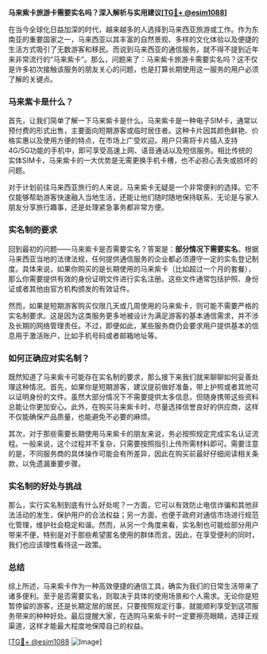 **马来紫卡旅游卡需要实名吗？深入解析与实用建议[[TG💪+ @esim1088](https://t.me/s/esim1088)]**

在当今全球化日益加深的时代，越来越多的人选择到马来西亚旅游或工作。作为东南亚的重要国家之一，马来西亚以其丰富的自然景观、多样的文化体验以及便捷的生活方式吸引了无数游客和移民。而说到马来西亚的通信服务，就不得不提到近年来非常流行的“马来紫卡”。那么，问题来了：马来紫卡旅游卡需要实名吗？这不仅是许多初次接触该服务的朋友关心的问题，也是打算长期使用这一服务的用户必须了解的关键点。

### 马来紫卡是什么？

首先，让我们简单了解一下马来紫卡是什么。马来紫卡是一种电子SIM卡，通常以预付费的形式出售，主要面向短期游客或临时居住者。这种卡片因其颜色鲜艳、价格实惠以及使用方便的特点，在市场上广受欢迎。用户只需将卡片插入支持4G/5G功能的手机中，即可享受高速上网、语音通话以及短信服务。相比传统的实体SIM卡，马来紫卡的一大优势是无需更换手机卡槽，也不必担心丢失或损坏的问题。

对于计划前往马来西亚旅行的人来说，马来紫卡无疑是一个非常便利的选择。它不仅能够帮助游客快速融入当地生活，还能让他们随时随地保持联系，无论是与家人朋友分享旅行趣事，还是处理紧急事务都非常方便。

### 实名制的要求

回到最初的问题——马来紫卡是否需要实名？答案是：**部分情况下需要实名**。根据马来西亚当地的法律法规，任何提供通信服务的企业都必须遵守一定的实名登记制度。具体来说，如果你购买的是长期使用的马来紫卡（比如超过一个月的套餐），那么你需要提供有效的身份证明文件进行实名注册。这些文件通常包括护照、身份证或者其他由官方机构颁发的有效证件。

然而，如果是短期游客购买仅限几天或几周使用的马来紫卡，则可能不需要严格的实名制要求。这是因为这类服务更多地被设计为满足游客的基本通信需求，并不涉及长期的网络管理责任。不过，即便如此，某些服务商仍会要求用户提供基本的信息用于激活账户，比如手机号码或者邮箱地址等。

### 如何正确应对实名制？

既然知道了马来紫卡可能存在实名制的要求，那么接下来我们就来聊聊如何妥善处理这种情况。首先，如果你是短期游客，建议提前做好准备，带上护照或者其他可以证明身份的文件。虽然大部分情况下不需要提供太多信息，但随身携带这些资料总能让你更加安心。此外，在购买马来紫卡时，尽量选择信誉良好的供应商，这样不仅能确保产品质量，也能避免不必要的麻烦。

其次，对于那些需要长期使用马来紫卡的朋友来说，务必按照规定完成实名认证流程。一般来说，这个过程并不复杂，只需要按照指引上传所需材料即可。需要注意的是，不同服务商的具体操作可能会有所差异，因此在购买前最好仔细阅读相关条款，以免遗漏重要步骤。

### 实名制的好处与挑战

那么，实行实名制到底有什么好处呢？一方面，它可以有效防止电信诈骗和其他非法活动的发生，保护用户的合法权益；另一方面，也便于政府对通信市场进行规范化管理，维护社会稳定和谐。然而，从另一个角度来看，实名制也可能给部分用户带来不便，特别是对于那些希望匿名使用的群体而言。因此，在享受便利的同时，我们也应该理性看待这一政策。

### 总结

综上所述，马来紫卡作为一种高效便捷的通信工具，确实为我们的日常生活带来了诸多便利。至于是否需要实名，则取决于具体的使用场景和个人需求。无论你是短暂停留的游客，还是长期定居的居民，只要按照规定行事，就能顺利享受到这项服务带来的种种好处。最后提醒大家，在选购马来紫卡时一定要擦亮眼睛，选择正规渠道，这样才能最大程度地保障自己的权益。

[[TG💪+ @esim1088](https://t.me/s/esim1088) ![Image](https://i.postimg.cc/4NQfJmqS/Snipaste-2025-05-13-00-14-12.png)]